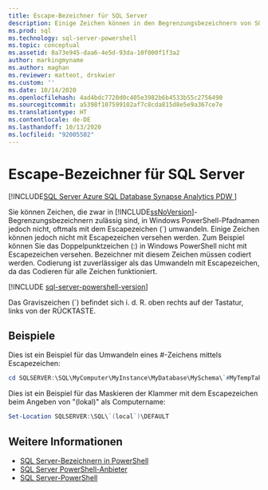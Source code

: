 ```yaml
---
title: Escape-Bezeichner für SQL Server
description: Einige Zeichen können in den Begrenzungsbezeichnern von SQL Server enthalten sein, die in Windows PowerShell-Pfaden nicht unterstützt werden. Hier erfahren Sie, wie einige dieser Zeichen mit einem Escapezeichen versehen werden können.
ms.prod: sql
ms.technology: sql-server-powershell
ms.topic: conceptual
ms.assetid: 8a73e945-daa6-4e5d-93da-10f000f1f3a2
author: markingmyname
ms.author: maghan
ms.reviewer: matteot, drskwier
ms.custom: ''
ms.date: 10/14/2020
ms.openlocfilehash: 4ad4bdc7720d0c405e3982b6b4533b55c2756490
ms.sourcegitcommit: a5398f107599102af7c8cda815d8e5e9a367ce7e
ms.translationtype: HT
ms.contentlocale: de-DE
ms.lasthandoff: 10/13/2020
ms.locfileid: "92005502"
---
```

# <a name="escape-sql-server-identifiers"></a>Escape-Bezeichner für SQL Server

[!INCLUDE[SQL Server Azure SQL Database Synapse Analytics PDW ](../includes/applies-to-version/sql-asdb-asdbmi-asa-pdw.md)]

Sie können Zeichen, die zwar in [!INCLUDE[ssNoVersion](../includes/ssnoversion-md.md)]-Begrenzungsbezeichnern zulässig sind, in Windows PowerShell-Pfadnamen jedoch nicht, oftmals mit dem Escapezeichen (`) umwandeln. Einige Zeichen können jedoch nicht mit Escapezeichen versehen werden. Zum Beispiel können Sie das Doppelpunktzeichen (:) in Windows PowerShell nicht mit Escapezeichen versehen. Bezeichner mit diesem Zeichen müssen codiert werden. Codierung ist zuverlässiger als das Umwandeln mit Escapezeichen, da das Codieren für alle Zeichen funktioniert.  

[!INCLUDE [sql-server-powershell-version](../includes/sql-server-powershell-version.md)]

Das Graviszeichen (`) befindet sich i. d. R. oben rechts auf der Tastatur, links von der RÜCKTASTE.  

## <a name="examples"></a>Beispiele

Dies ist ein Beispiel für das Umwandeln eines #-Zeichens mittels Escapezeichen:  

```powershell
cd SQLSERVER:\SQL\MyComputer\MyInstance\MyDatabase\MySchema\`#MyTempTable  
```

Dies ist ein Beispiel für das Maskieren der Klammer mit dem Escapezeichen beim Angeben von "(lokal)" als Computername:  

```powershell
Set-Location SQLSERVER:\SQL\`(local`)\DEFAULT  
```

## <a name="see-also"></a>Weitere Informationen

- [SQL Server-Bezeichnern in PowerShell](sql-server-identifiers-in-powershell.md)
- [SQL Server PowerShell-Anbieter](sql-server-powershell-provider.md)
- [SQL Server-PowerShell](sql-server-powershell.md)